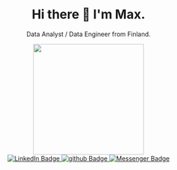 <h1 align='center'>
  Hi there 👋 I'm Max.
</h1>

<p align='center'>
  Data Analyst / Data Engineer from Finland.
</p>


<div id="header" align="center">
    <img src="https://media.giphy.com/media/QJ8bR5An4VC59FvVcx/giphy.gif"width="250"/>
</div>

<div id="badges" align="center">
  <a href="https://www.linkedin.com/in/makarovm/">
      <img src="https://img.shields.io/badge/LinkedIn-blue?logo=linkedin&logoColor=white&style=for-the-badge" alt="LinkedIn Badge"/>
  </a>
  <a href="https://github.com/dedalab">
      <img src="https://img.shields.io/badge/GitHub-100000?style=for-the-badge&logo=github&logoColor=white" alt="github Badge"/>
  </a>
  <a href="https://www.messenger.com//makarovm">
      <img src="https://img.shields.io/badge/Messenger-00B2FF?style=for-the-badge&logo=messenger&logoColor=white" alt="Messenger Badge"/>
  </a>  
</div>

